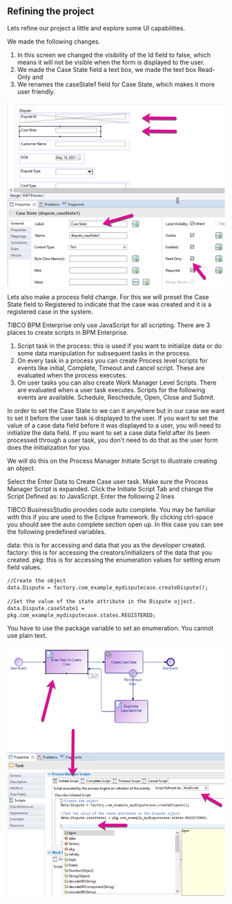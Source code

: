 ## Refining the project
Lets refine our project a little and explore some UI capabilities.

We made the following changes.
1. In this screen we changed the visibility of the Id field to false, which means it will not be visible when the form is displayed to the user.
2. We made the Case State field a text box, we made the text box Read-Only and 
3. We renames the caseState1 field for Case State, which makes it more user friendly.

![refine_project](images/Refine/1.png)

Lets also make a process field change. For this we will preset the Case State field to Registered to indicate that the case was created and it is a registered case in the system.

TIBCO BPM Enterprise only use JavaScript for all scripting. There are 3 places to create scripts in BPM Enterprise. 
1. Script task in the process: this is used if you want to initialize data or do some data manipulation for subsequent tasks in the process. 
2. On every task in a process you can create Process level scripts for events like initial, Complete, Timeout and cancel script. These are evaluated when the process executes. 
3. On user tasks you can also create Work Manager Level Scripts. There are evaluated when a user task executes. Scripts for the following events are available. Schedule, Reschedule, Open, Close and Submit. 

In order to set the Case State to we can it anywhere but in our case we want to set it before the user task is displayed to the user. If you want to set the value of a case data field before it was displayed to a user, you will need to initialize the data field. If you want to set a case data field after its been processed through a user task, you don't need to do that as the user form does the initialization for you. 

We will do this on the Process Manager Initiate Script to illustrate creating an object.

Select the Enter Data to Create Case user task. Make sure the Process Manager Script is expanded. Click the Initiate Script Tab and change the Script Defined as: to JavaScript. Enter the following 2 lines

TIBCO BusinessStudio provides code auto complete. You may be familiar with this if you are used to the Eclipse framework. By clicking ctrl-space you should see the auto complete section open up. In this case you can see the following predefined variables. 

data:      this is for accessing and data that you as the developer created. 
factory:    this is for accessing the creators/initializers of the data that you created.
pkg:        this is for accessing the enumeration values for setting enum field values. 

```
//Create the object
data.Dispute = factory.com_example_mydisputecase.createDispute();

//Set the value of the state attribute in the Dispute ojject.
data.Dispute.caseState1 = pkg.com_example_mydisputecase.states.REGISTERED;
```

You have to use the package variable to set an enumeration. You cannot use plain text.

![refine_project](images/Refine/2.png)